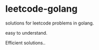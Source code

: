 # leetcode-golang

solutions for leetcode problems in golang.

easy to understand.

Efficient solutions..
